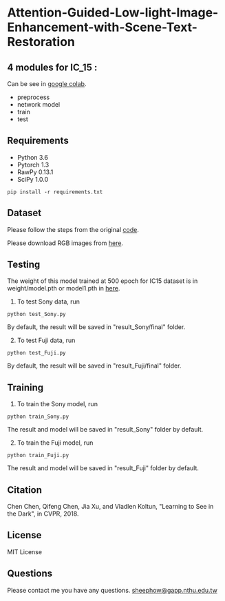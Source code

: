 # Attention-Guided-Low-light-Image-Enhancement-with-Scene-Text-Restoration

## 4 modules for IC_15 :
Can be see in [google colab](https://colab.research.google.com/drive/1srI2wA46PNeqaOsGVoiUYcAox5Z0uXu0?usp=sharing).
- preprocess
- network model
- train
- test


## Requirements
- Python 3.6
- Pytorch 1.3
- RawPy 0.13.1
- SciPy 1.0.0
```
pip install -r requirements.txt
```
## Dataset
Please follow the steps from the original [code](https://github.com/cchen156/Learning-to-See-in-the-Dark).

Please download RGB images from  [here](https://drive.google.com/drive/folders/1NDlZtsyvfSHuxqEn9l-mCr9BHKztpAy4?usp=sharing).

## Testing

The weight of this model trained at 500 epoch for IC15 dataset is in weight/model.pth or model1.pth in [here](https://drive.google.com/drive/folders/1Fo8LSy4sOKQvkFLLFMolnTakgev6h8ky?usp=sharing).


1. To test Sony data, run
```
python test_Sony.py
```
By default, the result will be saved in "result_Sony/final" folder.

2. To test Fuji data, run
```
python test_Fuji.py
```
By default, the result will be saved in "result_Fuji/final" folder.

## Training
1. To train the Sony model, run
```
python train_Sony.py
```
The result and model will be saved in "result_Sony" folder by default.

2. To train the Fuji model, run
```
python train_Fuji.py
```
The result and model will be saved in "result_Fuji" folder by default.

## Citation
Chen Chen, Qifeng Chen, Jia Xu, and Vladlen Koltun, "Learning to See in the Dark", in CVPR, 2018.

## License
MIT License

## Questions
Please contact me you have any questions. sheephow@gapp.nthu.edu.tw
